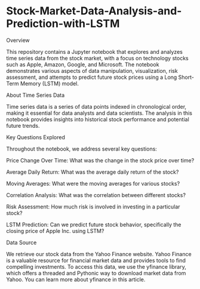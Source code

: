 # Stock-Market-Data-Analysis-and-Prediction-with-LSTM

Overview

This repository contains a Jupyter notebook that explores and analyzes time series data from the stock market, with a focus on technology stocks such as Apple, Amazon, Google, and Microsoft. The notebook demonstrates various aspects of data manipulation, visualization, risk assessment, and attempts to predict future stock prices using a Long Short-Term Memory (LSTM) model.

About Time Series Data

Time series data is a series of data points indexed in chronological order, making it essential for data analysts and data scientists. The analysis in this notebook provides insights into historical stock performance and potential future trends.

Key Questions Explored

Throughout the notebook, we address several key questions:

Price Change Over Time: What was the change in the stock price over time?

Average Daily Return: What was the average daily return of the stock?

Moving Averages: What were the moving averages for various stocks?

Correlation Analysis: What was the correlation between different stocks?

Risk Assessment: How much risk is involved in investing in a particular stock?

LSTM Prediction: Can we predict future stock behavior, specifically the closing price of Apple Inc. using LSTM?

Data Source

We retrieve our stock data from the Yahoo Finance website. Yahoo Finance is a valuable resource for financial market data and provides tools to find compelling investments. To access this data, we use the yfinance library, which offers a threaded and Pythonic way to download market data from Yahoo. You can learn more about yfinance in this article.
